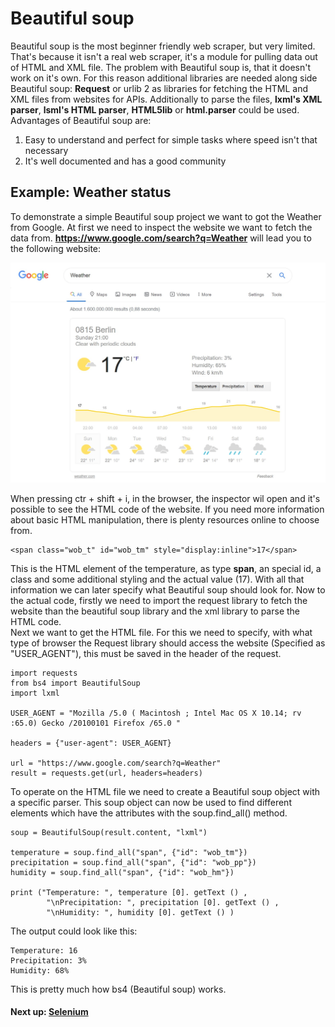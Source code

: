 # Beautiful soup

Beautiful soup is the most beginner friendly web scraper, but very limited.
That's because it isn't a real web scraper, it's a module for pulling data out of HTML and XML file.
The problem with Beautiful soup is, that it doesn't work on it's own. For this reason additional libraries
are needed along side Beautiful soup:
**Request** or urlib 2 as libraries for fetching the HTML and XML files from websites for APIs.
Additionally to parse the files, **lxml's XML parser**, **lsml's HTML parser**, **HTML5lib** or **html.parser** could be used.
Advantages of Beautiful soup are:

1. Easy to understand and perfect for simple tasks where speed isn't that necessary
2. It's well documented and has a good community

## Example: Weather status
To demonstrate a simple Beautiful soup project we want to got the Weather from Google. 
At first we need to inspect the website we want to fetch the data from. 
**https://www.google.com/search?q=Weather** will lead you to the following website:

![Google Weather website](./img/bs4/bs4_example_website.jpg "Google Weather website")

When pressing ctr + shift + i, in the browser, the inspector wil open and it's possible to see the HTML code of the
website. If you need more information about basic HTML manipulation, there is plenty resources online to choose from.
```
<span class="wob_t" id="wob_tm" style="display:inline">17</span>
```
This is the HTML element of the temperature, as type **span**, an special id, a class and some additional styling and 
the actual value (17). With all that information we can later specify what Beautiful soup should look for.
Now to the actual code, firstly we need to import the request library to fetch the website than the beautiful soup library
and the xml library to parse the HTML code.\
Next we want to get the HTML file. For this we need to specify, with what type of browser the Request library should access
the website (Specified as "USER_AGENT"), this must be saved in the header of the request.

```
import requests
from bs4 import BeautifulSoup
import lxml

USER_AGENT = "Mozilla /5.0 ( Macintosh ; Intel Mac OS X 10.14; rv :65.0) Gecko /20100101 Firefox /65.0 "

headers = {"user-agent": USER_AGENT}

url = "https://www.google.com/search?q=Weather"
result = requests.get(url, headers=headers)
```
To operate on the HTML file we need to create a Beautiful soup object with a specific parser. This soup object can now 
be used to find different elements which have the attributes with the soup.find_all() method.
```
soup = BeautifulSoup(result.content, "lxml")

temperature = soup.find_all("span", {"id": "wob_tm"})
precipitation = soup.find_all("span", {"id": "wob_pp"})
humidity = soup.find_all("span", {"id": "wob_hm"})

print ("Temperature: ", temperature [0]. getText () , 
        "\nPrecipitation: ", precipitation [0]. getText () ,
        "\nHumidity: ", humidity [0]. getText () )
```

The output could look like this:
```
Temperature: 16
Precipitation: 3%
Humidity: 68%
```
This is pretty much how bs4 (Beautiful soup) works.

#### Next up: [Selenium](Selenium.md)
